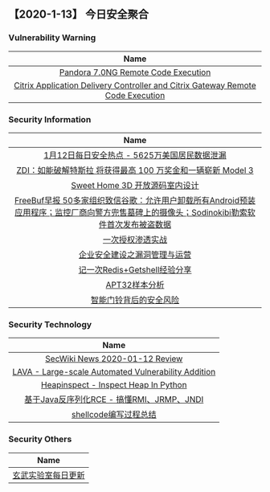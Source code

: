 
 ##   【2020-1-13】 今日安全聚合


###  						       							Vulnerability Warning

|                             Name                             |
| :----------------------------------------------------------: |
|[Pandora 7.0NG Remote Code Execution](https://cxsecurity.com/issue/WLB-2020010094)|
|[Citrix Application Delivery Controller and Citrix Gateway Remote Code Execution](https://cxsecurity.com/issue/WLB-2020010093)|

### 						        							Security Information
|                             Name                                    |
| :----------------------------------------------------------: |
|[1月12日每日安全热点 - 5625万美国居民数据泄漏](https://www.anquanke.com/post/id/197080)|
|[ZDI：如能破解特斯拉 将获得最高 100 万奖金和一辆崭新 Model 3](https://linux.cn/article-11775-1.html?utm_source=rss&utm_medium=rss)|
|[Sweet Home 3D 开放源码室内设计](https://linux.cn/article-11774-1.html?utm_source=rss&utm_medium=rss)|
|[FreeBuf早报  50多家组织致信谷歌：允许用户卸载所有Android预装应用程序；监控厂商向警方兜售墓碑上的摄像头；Sodinokibi勒索软件首次发布被盗数据](https://www.freebuf.com/news/225130.html)|
|[一次授权渗透实战](https://www.freebuf.com/articles/web/223994.html)|
|[企业安全建设之漏洞管理与运营](https://www.freebuf.com/articles/security-management/222429.html)|
|[记一次Redis+Getshell经验分享](https://www.freebuf.com/vuls/224235.html)|
|[APT32样本分析](https://www.freebuf.com/articles/network/223654.html)|
|[智能门铃背后的安全风险](https://www.freebuf.com/articles/system/223468.html)|

### 						        							Security  Technology
|                             Name                                    |
| :----------------------------------------------------------: |
|[SecWiki News 2020-01-12 Review](http://www.sec-wiki.com/?2020-01-12)|
|[LAVA - Large-scale Automated Vulnerability Addition](http://www.kitploit.com/2020/01/lava-large-scale-automated.html)|
|[Heapinspect - Inspect Heap In Python](http://www.kitploit.com/2020/01/heapinspect-inspect-heap-in-python.html)|
|[基于Java反序列化RCE - 搞懂RMI、JRMP、JNDI](http://xz.aliyun.com/t/7079)|
|[shellcode编写过程总结](http://xz.aliyun.com/t/7072)|

### 						        							Security  Others
|                             Name                                    |
| :----------------------------------------------------------: |
|[玄武实验室每日更新](https://weibo.com/p/1006065582522936/wenzhang?from=page_100606_profile&wvr=6&mod=wenzhangmore)|

